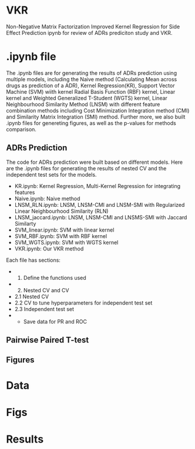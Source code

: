 # VKR
Non-Negative Matrix Factorization Improved Kernel Regression for Side Effect Prediction
ipynb for review of ADRs prediciton study and VKR.

# .ipynb file
The .ipynb files are for generating the results of ADRs prediction using multiple models, including the Naive method (Calculating Mean across drugs as prediction of a ADR), Kernel Regression(KR), Support Vector Machine (SVM) wiith kernel Radial Basis Function (RBF) kernel, Linear kernel and Weighted Generalized T-Student (WGTS) kernel, Linear Neighbourhood Similarity Method (LNSM) with different feature combination methods including Cost Minimization Integration method (CMI) and Similarity Matrix Integration (SMI) method. Further more, we also built .ipynb files for genereting figures, as well as the p-values for methods comparison.

## ADRs Prediction

The code for ADRs prediction were built based on different models. Here are the .ipynb files for generating the results of nested CV and the independent test sets 
for the models. 
- KR.ipynb: Kernel Regression, Multi-Kernel Regression for integrating features
- Naive.ipynb: Naive method
- LNSM_RLN.ipynb: LNSM, LNSM-CMI and LNSM-SMI with Regularized Linear Neighbourhood Similarity (RLN)
- LNSM_jaccard.ipynb: LNSM, LNSM-CMI and LNSMS-SMI with Jaccard Similarty
- SVM_linear.ipynb: SVM with linear kernel
- SVM_RBF.ipynb: SVM with RBF kernel
- SVM_WGTS.ipynb: SVM with WGTS kernel
- VKR.ipynb: Our VKR method

Each file has sections: 

- 1. Define the functions used
- 2. Nested CV and CV
- 2.1 Nested CV
- 2.2 CV to tune hyperparameters for independent test set
- 2.3 Independent test set
- * Save data for PR and ROC

## Pairwise Paired T-test


## Figures


# Data

# Figs

# Results
